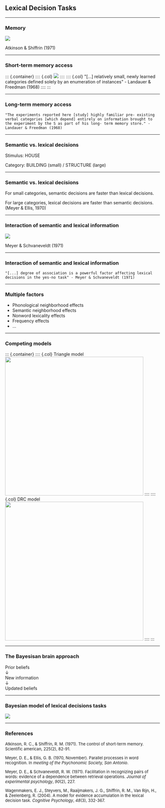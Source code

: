## Lexical Decision Tasks

<style>
.container{
  display: flex;
}
.col {
  flex: 1;
}
</style>

---------------------------------------- 

### Memory

<img src="/Users/ethan/Documents/GitHub/ExPsyLing/2021/Slides/Images/AtkinsonShiffrin_1971.png" width=""/>

Atkinson & Shiffrin (1971)

---------------------------------------- 

### Short-term memory access

::: {.container}
:::: {.col}
<img src="/Users/ethan/Documents/GitHub/ExPsyLing/2021/Slides/Images/Our_Sternberg_results_2021.png" width=""/>
::::
:::: {.col}
"\[...] relatively small, newly learned categories defined solely by an enumeration of instances" - Landauer & Freedman (1968)
::::
:::


---------------------------------------- 

### Long-term memory access

	"The experiments reported here [study] highly familiar pre- existing verbal categories [which depend] entirely on information brought to the experiment by the S as part of his long- term memory store." - Landauer & Freedman (1968)

---------------------------------------- 

### Semantic vs. lexical decisions


Stimulus: HOUSE

Category: BUILDING (small) / STRUCTURE (large)



---------------------------------------- 

### Semantic vs. lexical decisions

For small categories, semantic decisions are faster than lexical decisions. 

For large categories,  lexical decisions are faster than semantic decisions. (Meyer & Ellis, 1970)


---------------------------------------- 

### Interaction of semantic and lexical information

<img src="/Users/ethan/Documents/GitHub/ExPsyLing/2021/Slides/Images/Meyer_Schvaneveldt_Table1.png" width=""/>

Meyer & Schvaneveldt (1971)

---------------------------------------- 

### Interaction of semantic and lexical information

	"[...] degree of association is a powerful factor affecting lexical decisions in the yes-no task" - Meyer & Schvaneveldt (1971)

---------------------------------------- 


### Multiple factors

- Phonological neighborhood effects
- Semantic neighborhood effects
- Nonword lexicality effects
- Frequency effects
- ...

---------------------------------------- 

### Competing models

::: {.container}
:::: {.col}
Triangle model
<img src="/Users/ethan/Documents/GitHub/ExPsyLing/2021/Slides/Images/Seidenberg & McClelland_TriangleModel.png" width="450"/>
::::
:::: {.col}
DRC model
<img src="/Users/ethan/Documents/GitHub/ExPsyLing/2021/Slides/Images/DualRouteModelCascaded.png" width="450"/>
::::
:::



---------------------------------------- 

### The Bayesisan brain approach

Prior beliefs  
&darr;  
New information  
&darr;  
Updated beliefs  

---------------------------------------- 

### Bayesian model of lexical decisions tasks


<img src="/Users/ethan/Documents/GitHub/ExPsyLing/2021/Slides/Images/Wagenmakers_etal_2004_fig3.png" width=""/>



---------------------------------------- 

### References

<font size=2>
Atkinson, R. C., & Shiffrin, R. M. (1971). The control of short-term memory. Scientific american, 225(2), 82-91.

Meyer, D. E., & Ellis, G. B. (1970, November). Parallel processes in word recognition. In _meeting of the Psychonomic Society, San Antonio_.

Meyer, D. E., & Schvaneveldt, R. W. (1971). Facilitation in recognizing pairs of words: evidence of a dependence between retrieval operations. _Journal of experimental psychology_, _90_(2), 227.

Wagenmakers, E. J., Steyvers, M., Raaijmakers, J. G., Shiffrin, R. M., Van Rijn, H., & Zeelenberg, R. (2004). A model for evidence accumulation in the lexical decision task. _Cognitive Psychology_, _48_(3), 332-367.